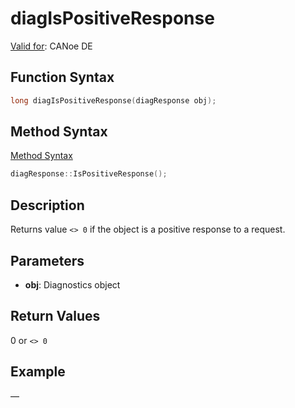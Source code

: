 # diagIsPositiveResponse

[Valid for](../../../Shared/FeatureAvailability.md): CANoe DE

## Function Syntax

```c
long diagIsPositiveResponse(diagResponse obj);
```

## Method Syntax

[Method Syntax](../../../Shared/CAPL/General/ClassesAndObjects.md)

```c
diagResponse::IsPositiveResponse();
```

## Description

Returns value `<> 0` if the object is a positive response to a request.

## Parameters

- **obj**: Diagnostics object

## Return Values

0 or `<> 0`

## Example

—
